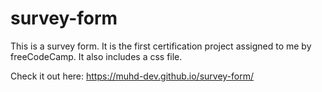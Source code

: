 # survey-form
This is a survey form. It is the first certification project assigned to me by freeCodeCamp. It also includes a css file.

Check it out here: https://muhd-dev.github.io/survey-form/
